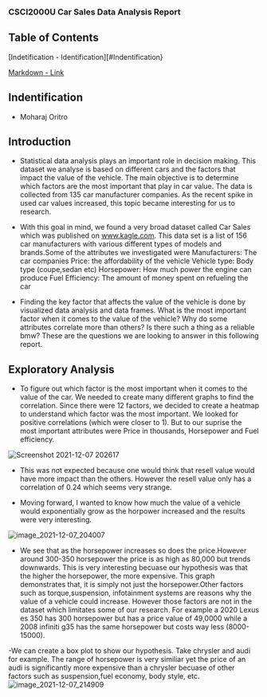 ### CSCI2000U  Car Sales Data Analysis Report

 
 
 ## Table of Contents 

   [Indetification - Identification][#Indentification} 
   
   
[Markdown - Link](#Link)





##  Indentification
  - Moharaj Oritro
 

## Introduction
   
   -  Statistical data analysis plays an important role in decision making. This dataset we analyse is based on different cars and the factors that impact the value of the vehicle. The main objective is to determine which factors are the most important that play in car value. The data is collected from 135 car manufacturer companies. As the recent spike in used car values increased, this topic became interesting for us to research.

  - With this goal in mind, we found a very broad dataset called Car Sales which was published on www.kagle.com. This data set is  a list of 156 car manufacturers with various different types of models and brands.Some of the attributes we investigated were
Manufacturers: The car companies
Price: the affordability of the vehicle
Vehicle type:  Body type (coupe,sedan etc)
Horsepower: How much power the engine can produce
Fuel Efficiency: The amount of money spent on refueling the car


- Finding the key factor that affects the value of the vehicle is done by visualized data analysis and data frames. What is the most important factor when it comes to the value of the vehicle? Why do some attributes correlate more than others? Is there such a thing as a reliable bmw? These are the questions we are looking to answer in this following report.


## Exploratory Analysis
   - To figure out which factor is the most important when it comes to the value of the car. We needed to create many different graphs to find the correlation. Since there were 12 factors, we decided to create a heatmap to understand which factor was the most important. We looked for positive correlations (which were closer to 1). But to our suprise  the most important attributes were Price in thousands, Horsepower and Fuel efficiency.

![Screenshot 2021-12-07 202617](https://user-images.githubusercontent.com/90271165/145131884-123cca39-9c06-4778-8181-8aaae268dd34.png)
- This was not expected because one would think that resell value would have more impact than the others. However the resell value only has a correlation of 0.24 which seems very strange. 

- Moving forward, I wanted to know  how much the value of a vehicle would exponentially grow as the horpower increased and the results were very interesting.

![image_2021-12-07_204007](https://user-images.githubusercontent.com/90271165/145133115-fd1c4ebf-99d1-492e-93f1-237ca20a7d20.png)
- We see that as the horsepower increases so does the  price.However around 300-350 horsepower the price is as high as 80,000 but trends downwards. This is very interesting becuase our hypothesis was that the higher the horsepower, the more expensive. This graph demonstrates that, it is simply not just the horsepower.Other factors such as torque,suspension, infotainment systems are reasons why the value of a vehicle could increase. However those factors are not in the dataset which limitates some of our research. For example a 2020 Lexus es 350 has 300 horsepower but has a price value of 49,0000 while a 2008 infiniti g35 has the same horsepower but costs way less (8000-15000).

-We can create a box plot to show our hypothesis. Take chrysler and audi for example. The range of horsepower is very similiar yet the price of an audi is significantly more expensive than a chrysler becuase of other factors such as suspension,fuel economy, body style, etc. 
 ![image_2021-12-07_214909](https://user-images.githubusercontent.com/90271165/145139645-cc4364d0-327e-4785-8e7a-004d63ca82a2.png)





